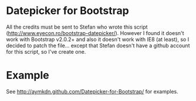 # Datepicker for Bootstrap

All the credits must be sent to Stefan who wrote this script (http://www.eyecon.ro/bootstrap-datepicker/).
However I found it doesn't work with Bootstrap v2.0.2+ and also it doesn't work with IE8 (at least), so I decided to patch the file... except that Stefan doesn't have a github account for this script, so I've create one.

# Example

See http://aymkdn.github.com/Datepicker-for-Bootstrap/ for examples.